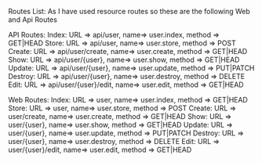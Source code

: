 Routes List:
As I have used resource routes so these are the following Web and Api Routes

API Routes:
Index:
URL => api/user, name=> user.index, method => GET|HEAD
Store:
URL => api/user, name=> user.store, method => POST
Create:
URL => api/user/create, name=> user.create, method => GET|HEAD
Show:
URL => api/user/{user}, name=> user.show, method => GET|HEAD
Update:
URL => api/user/{user}, name=> user.update, method => PUT|PATCH
Destroy:
URL => api/user/{user}, name=> user.destroy, method => DELETE
Edit:
URL => api/user/{user}/edit, name=> user.edit, method => GET|HEAD

Web Routes:
Index:
URL => user, name=> user.index, method => GET|HEAD
Store:
URL => user, name=> user.store, method => POST
Create:
URL => user/create, name=> user.create, method => GET|HEAD
Show:
URL => user/{user}, name=> user.show, method => GET|HEAD
Update:
URL => user/{user}, name=> user.update, method => PUT|PATCH
Destroy:
URL => user/{user}, name=> user.destroy, method => DELETE
Edit:
URL => user/{user}/edit, name=> user.edit, method => GET|HEAD
